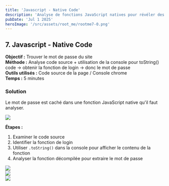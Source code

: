 ```yaml
---
title: 'Javascript - Native Code'
description: 'Analyse de fonctions JavaScript natives pour révéler des secrets'
pubDate: 'Jul 1 2025'
heroImage: '/src/assets/root_me/rootme7-0.png'
---
```


## 7. Javascript - Native Code

**Objectif :** Trouver le mot de passe du site  
**Méthode :** Analyse code source + utilisation de la console pour toString() code -> obtenir la fonction de login -> donc le mot de passe  
**Outils utilisés :** Code source de la page / Console chrome  
**Temps :** 5 minutes  


### Solution

Le mot de passe est caché dans une fonction JavaScript native qu'il faut analyser.

<div class="flex items-center justify-center m-auto  mb-4 object-cover"><img src="/images/root_me/rootme7-0.png"/></div>

**Étapes :**
1. Examiner le code source
2. Identifier la fonction de login
3. Utiliser `.toString()` dans la console pour afficher le contenu de la fonction
4. Analyser la fonction décompilée pour extraire le mot de passe

<div class="flex items-center justify-center m-auto  mb-4 object-cover"><img src="/images/root_me/rootme7-2.png"/></div>
<div class="flex items-center justify-center m-auto  mb-4 object-cover"><img src="/images/root_me/rootme7-3.png"/></div>
<div class="flex items-center justify-center m-auto  mb-4 object-cover"><img src="/images/root_me/rootme7-4.png"/></div>